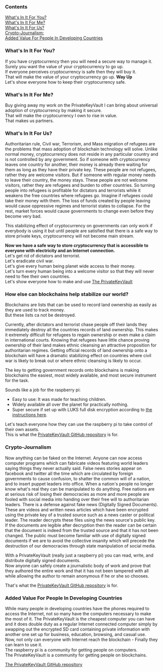 ### Contents
[What's In It For You?](https://github.com/johnshearing/PrivateKeyVault/tree/master/Motivation#whats-in-it-for-you)  
[What's In It For Me?](https://github.com/johnshearing/PrivateKeyVault/tree/master/Motivation#whats-in-it-for-me)  
[What's In It For Us?](https://github.com/johnshearing/PrivateKeyVault/tree/master/Motivation#whats-in-it-for-us)   
[Crypto-Journalism:](https://github.com/johnshearing/PrivateKeyVault/blob/master/Motivation/README.md#crypto-journalism)  
[Added Value For People In Developing Countries](https://github.com/johnshearing/PrivateKeyVault/blob/master/Motivation/README.md#added-value-for-people-in-developing-countries)  

### What's In It For You?  
If you have cryptocurrency then you will need a secure way to manage it.  
Surely you want the value of your cryptocurrency to go up.  
If everyone perceives cryptocurrency is safe then they will buy it.  
That will make the value of your cryptocurrency go up.  **Way Up**  
Let's show everyone how to keep their cryptocurrency safe.  

### What's In It For Me?  
Buy giving away my work on the PrivateKeyVault I can bring about universal adoption of cryptocurrency by making it secure.  
That will make the cryptocurrency I own to rise in value.  
That makes us partners.  

### What's In It For Us?  
Authoritarian rule, Civil war, Terrorism, and Mass migration of refugees are the problems that mass adoption of blockchain technology will solve. Unlike normal money, cryptocurrency does not reside in any particular country and is not controlled by any government. So if someone with cryptocurrency leaves one country for another, their money is already there waiting for them as long as they have their private key. These people are not refugees, rather they are welcome visitors. But if someone with regular money needs to leave their country, the money stays. These people are not welcome visitors, rather they are refugees and burden to other countries. So turning people into refugees is profitable for dictators and terrorists while it weakens the free countries where refugees go. Imagine if refugees could take their money with them. The loss of funds created by people leaving would cause oppressive regimes and terrorist states to collapse. For the rest, market forces would cause governments to change even before they become very bad.  

This stabilizing effect of cryptocurrency on governments can only work if everybody is using it but until people are satisfied that there is a safe way to store private keys, cryptocurrency will not become main stream.  

**Now we have a safe way to store cryptocurrency that is accessible to everyone with electricity and an Internet connection.**  
Let's get rid of dictators and terrorist.  
Let's eradicate civil war.  
Let's give every human being planet wide access to their money.  
Let's turn every human being into a welcome visitor so that they will never need to flee their own countries.  
Let's show everyone how to make and use [The PrivateKeyVault](https://github.com/johnshearing/PrivateKeyVault#privatekeyvault---click-for-open-source-make-instructions)

### How else can blockchains help stabilize our world?  
Blockchains are lists that can be used to record land ownership as easily as they are used to track money.  
But these lists ca not be destroyed.  

Currently, after dictators and terrorist chase people off their lands they immediately destroy all the countries records of land ownership. This makes it extremely difficult for refugees to regain ownership or even make a claim in international courts. Knowing that refugees have little chance proving ownership of their land makes ethnic cleansing an attractive proposition for authoritarian regimes. Getting official records of land ownership onto a blockchain will have a dramatic stabilizing effect on countries where civil war is likely to break out or where ethnic cleansing is likely to occur.  

The key to getting government records onto blockchains is making blockchains the easiest, most widely available, and most secure instrument for the task.  

Sounds like a job for the raspberry pi:  
* Easy to use: It was made for teaching children.  
* Widely available all over the planet for practically nothing.  
* Super secure if set up with LUKS full disk encryption according to [the instructions here](https://github.com/johnshearing/PrivateKeyVault#privatekeyvault---click-for-open-source-make-instructions).

Let's teach everyone how they can use the raspberry pi to take control of their own assets.  
This is what the [PrivateKeyVault GitHub repository](https://github.com/johnshearing/PrivateKeyVault#privatekeyvault---click-for-open-source-make-instructions) is for.   

### Crypto-Journalism  
Now anything can be faked on the Internet. Anyone can now access computer programs which can fabricate videos featuring world leaders saying things they never actually said. False news stories appear on facebook and twitter all the time which are circulated by foreign governments to cause confusion, to shatter the common will of a nation, and to insert puppet leaders into office. When a nation's people no longer know what's real they can be manipulated to do anything. Free nations are at serious risk of losing their democracies as more and more people are fooled with social media into handing over their free will to authoritarian leaders. There is a defense against fake news (Digitally Signed Documents). These are videos and written news articles which have been encrypted using the private key of a trusted source such as a news caster or political leader. The reader decrypts these files using the news source's public key. If the documents are legible after decryption then the reader can be certain that the document is indeed from the trusted source and that it has not been changed. The public must become familiar with use of digitally signed documents if we are to avoid the collective insanity which will precede the destruction of our democracies through state manipulation of social media.  

With a PrivateKeyVault (really just a raspberry pi) you can read, write, and distribute digitally signed documents.  
Now anyone can safely create a journalistic body of work and prove that they authored the entire work and that it has not been tampered with all while allowing the author to remain anonymous if he or she so chooses.  

That's what the [PrivateKeyVault GitHub repository](https://github.com/johnshearing/PrivateKeyVault#privatekeyvault---click-for-open-source-make-instructions) is for.  

### Added Value For People In Developing Countries  
While many people in developing countries have the phones required to access the Internet, not so many have the computers necessary to make the most of it. The PrivateKeyVault is the cheapest computer you can have and it does double duty as a regular Internet connected computer simply by swapping out the encrypted SD card containing private information with another one set up for business, education, browsing, and casual use.  
Now, not only can everyone with Internet reach the blockchain - Finally they can learn to use it.  
The raspberry pi is a community for getting people on computers.  
The PrivateKeyVault is a community for getting people on blockchains.  

[The PrivateKeyVault GitHub repository](https://github.com/johnshearing/PrivateKeyVault#privatekeyvault---click-for-open-source-make-instructions)   


    
    
